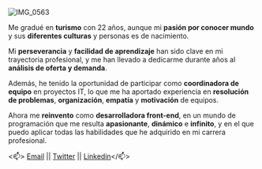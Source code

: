 ![IMG_0563](https://user-images.githubusercontent.com/69849664/101788417-5bbbb880-3b00-11eb-89fd-457b8257d88f.jpg)


   
   
   
   Me gradué en **turismo** con 22 años, aunque mi **pasión por conocer mundo** y sus **diferentes culturas** y personas es de nacimiento. 

   Mi **perseverancia** y **facilidad de aprendizaje** han sido clave en mi trayectoria profesional, y me han llevado a dedicarme durante años al **análisis de oferta y demanda**. 

   Además, he tenido la oportunidad de participar como **coordinadora de equipo** en proyectos IT, lo que me ha aportado experiencia en **resolución de problemas**, **organización**, **empatía** y **motivación** de equipos. 

   Ahora me **reinvento** como **desarrolladora front-end**, en un mundo de programación que me resulta **apasionante**, **dinámico** e **infinito**, y en el que puedo aplicar todas las habilidades que he adquirido en mi carrera profesional. 

<📫> [Email](martreyz@gmail.com) || [Twitter](@im_martreyz) || [Linkedin](https://www.linkedin.com/in/martareyrodriguez/)</📫>



